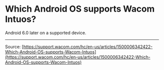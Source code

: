 # Which Android OS supports Wacom Intuos?

Android 6.0 later on a supported device.

---
Source: [https://support.wacom.com/hc/en-us/articles/1500006342422-Which-Android-OS-supports-Wacom-Intuos](https://support.wacom.com/hc/en-us/articles/1500006342422-Which-Android-OS-supports-Wacom-Intuos)
